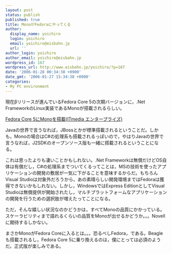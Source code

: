 ```yaml
---
layout: post
status: publish
published: true
title: MonoがFedoraにやってくる
author:
  display_name: yoichiro
  login: yoichiro
  email: yoichiro@eisbahn.jp
  url: ''
author_login: yoichiro
author_email: yoichiro@eisbahn.jp
wordpress_id: 167
wordpress_url: http://www.eisbahn.jp/yoichiro/?p=167
date: '2006-01-28 00:34:38 +0900'
date_gmt: '2006-01-27 15:34:38 +0900'
categories:
- My PC environment
---
```


現在βリリースが進んでいるFedora Core 5の次期バージョンに，.Net FrameworkのLinux実装であるMonoが搭載されるらしい。

[Fedora Core 5にMonoを搭載(ITmedia エンタープライズ)](http://www.itmedia.co.jp/enterprise/articles/0601/11/news024.html)

Javaの世界で言うなれば，JBossとかが標準搭載されるということだ。しかも，Monoの場合はC#の処理系も搭載されるっぽいので，やはりJavaの世界で言うなれば，J2SDKのオープンソース版も一緒に搭載されるということになる。

これは思ったよりも凄いことかもしれない。.Net Frameworkは無償だけどOS自体は有償だし，C#の処理系までついてくるってことは，MSの技術を使ったアプリケーションの開発の敷居が一気に下がることを意味するからだ。もちろんVisual Studioは対象外だろうから，あの素晴らしい開発環境まではFedoraは獲得できないかもしれない。しかし，WindowsではExpress EditionとしてVisual Studioは無償提供が開始されたし，マルチプラットフォームなアプリケーションの開発を行うための選択肢が増えたってことになる。

ただ，そんな嬉しい状況なのかどうかは，すべてMonoの品質にかかっている。スケーラビリティまで語れるくらいの品質をMonoが出せるかどうか。。。Novellに期待するしかない。

まさかMonoがFedora Coreに入るとは。。。恐るべしFedora，である。Beagleも搭載されるし，Fedora Core 5に乗り換えるのは，僕にとっては必須のようだ。正式版が楽しみである。

